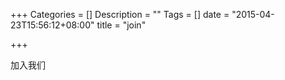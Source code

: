 +++
Categories = []
Description = ""
Tags = []
date = "2015-04-23T15:56:12+08:00"
title = "join"

+++

加入我们